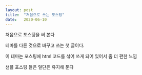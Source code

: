 ```yaml
---
layout: post
title:  "처음으로 쓰는 포스팅"
date:   2020-06-10
---
```


<p class="intro">처음으로 포스팅을 써 본다</p>
<p>테마를 다른 것으로 바꾸고 쓰는 첫 글이다.</p>
<p>이 테마는 포스팅에 html 코드를 섞어 쓰게 되어 있어서 좀 더 편한 느낌</p>
<p>샘플 포스팅 들은 일단은 유지해 둔다</p>